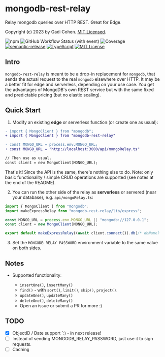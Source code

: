 # mongodb-rest-relay

Relay mongodb queries over HTTP REST. Great for Edge.

Copyright (c) 2023 by Gadi Cohen. [MIT Licensed](./LICENSE.txt).

![npm](https://img.shields.io/npm/v/mongodb-rest-relay) ![GitHub Workflow Status (with event)](https://img.shields.io/github/actions/workflow/status/gadicc/mongodb-rest-relay/release.yml) ![Coverage](https://img.shields.io/endpoint?url=https://gist.githubusercontent.com/gadicc/92f2b56335875f380d828a6f0b870fbb/raw/mongodb-rest-relay-coverage-main.json) [![semantic-release](https://img.shields.io/badge/%20%20%F0%9F%93%A6%F0%9F%9A%80-semantic--release-e10079.svg)](https://github.com/semantic-release/semantic-release) [![TypeScript](https://img.shields.io/badge/%3C%2F%3E-TypeScript-%230074c1.svg)](http://www.typescriptlang.org/) [![MIT License](https://img.shields.io/badge/license-MIT-blue.svg)](./LICENSE)

## Intro

`mongodb-rest-relay` is meant to be a drop-in replacement for `mongodb`, that sends
the actual request to the real `mongodb` elsewhere over HTTP. It may be a better fit
for edge and serverless, depending on your use case. You get the advantages of
MongoDB's own REST service but with the same fixed and predictable pricing (but no
elastic scaling).

## Quick Start

1. Modify an existing **edge** or serverless function (or create one as usual):

```diff
- import { MongoClient } from "mongodb";
+ import { MongoClient } from "mongodb-rest-relay"

- const MONGO_URL = process.env.MONGO_URL;
+ const MONGO_URL = "http://localhost:3000/api/mongoRelay.ts"

// Then use as usual.
const client = new MongoClient(MONGO_URL);
```

That's it! Since the API is the same, there's nothing else to do.
Note: only basic functionality / simple CRUD operations are
supported (see notes at the end of the README).

2. You can run the other side of the relay as **serverless**
   or servered (near your database), e.g. `api/mongoRelay.ts`:

```js
import { MongoClient } from "mongodb";
import makeExpressRelay from "mongodb-rest-relay/lib/express";

const MONGO_URL = process.env.MONGO_URL || "mongodb://127.0.0.1";
const client = new MongoClient(MONGO_URL);

export default makeExpressRelay((await client.connect()).db(/* dbName? */));
```

3. Set the `MONGODB_RELAY_PASSWORD` environment variable to the same value
   on both sides.

## Notes

- Supported functionality:

  - `insertOne()`, `insertMany()`
  - `find()` - with `sort()`, `limit()`, `skip()`, `project()`.
  - `updateOne()`, `updateMany()`
  - `deleteOne()`, `deleteMany()`
  - Open an issue or submit a PR for more :)

## TODO

- [x] ObjectID / Date support `:) - in next release!
- [ ] Instead of sending MONGODB_RELAY_PASSWORD, just use it to sign requests.
- [ ] Caching
